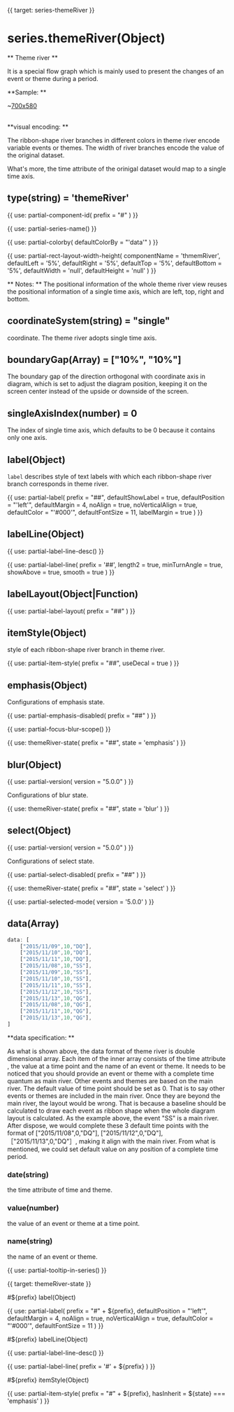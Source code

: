 
{{ target: series-themeRiver }}

# series.themeRiver(Object)

** Theme river **

It is a special flow graph which is mainly used to present the changes of an event or theme during a period.

**Sample: **

~[700x580](${galleryViewPath}themeRiver-lastfm&edit=1&reset=1)


<br>
**visual encoding: **

The ribbon-shape river branches in different colors in theme river encode variable events or themes. The width of river branches encode the value of the original dataset.

What's more, the time attribute of the orinigal dataset would map to a single time axis.

## type(string) = 'themeRiver'

{{ use: partial-component-id(
    prefix = "#"
) }}

{{ use: partial-series-name() }}

{{ use: partial-colorby(
    defaultColorBy = "'data'"
) }}

{{ use: partial-rect-layout-width-height(
    componentName = 'thmemRiver',
    defaultLeft = '5%',
    defaultRight = '5%',
    defaultTop = '5%',
    defaultBottom = '5%',
    defaultWidth = 'null',
    defaultHeight = 'null'
) }}

** Notes: **
The positional information of the whole theme river view reuses the positional information of a single time axis, which are left, top, right and bottom.

## coordinateSystem(string) = "single"

coordinate. The theme river adopts single time axis.

## boundaryGap(Array) = ["10%", "10%"]

The boundary gap of the direction orthogonal with coordinate axis in diagram, which is set to adjust the diagram position, keeping it on the screen center instead of the upside or downside of the screen.

## singleAxisIndex(number) = 0

The index of single time axis, which defaults to be 0 because it contains only one axis.

## label(Object)

`label` describes style of text labels with which each ribbon-shape river branch corresponds in theme river.

{{ use: partial-label(
    prefix = "##",
    defaultShowLabel = true,
    defaultPosition = "'left'",
    defaultMargin = 4,
    noAlign = true,
    noVerticalAlign = true,
    defaultColor = "'#000'",
    defaultFontSize = 11,
    labelMargin = true
) }}

## labelLine(Object)

{{ use: partial-label-line-desc() }}

{{ use: partial-label-line(
    prefix = '##',
    length2 = true,
    minTurnAngle = true,
    showAbove = true,
    smooth = true
) }}

## labelLayout(Object|Function)

{{ use: partial-label-layout(
    prefix = "##"
) }}

## itemStyle(Object)

style of each ribbon-shape river branch in theme river.

{{ use: partial-item-style(
    prefix = "##",
    useDecal = true
) }}

## emphasis(Object)

Configurations of emphasis state.

{{ use: partial-emphasis-disabled(
    prefix = "##"
) }}

{{ use: partial-focus-blur-scope() }}

{{ use: themeRiver-state(
    prefix = "##",
    state = 'emphasis'
) }}

## blur(Object)

{{ use: partial-version(
    version = "5.0.0"
) }}

Configurations of blur state.

{{ use: themeRiver-state(
    prefix = "##",
    state = 'blur'
) }}

## select(Object)

{{ use: partial-version(
    version = "5.0.0"
) }}

Configurations of select state.

{{ use: partial-select-disabled(
    prefix = "##"
) }}

{{ use: themeRiver-state(
    prefix = "##",
    state = 'select'
) }}

{{ use: partial-selected-mode(
    version = '5.0.0'
) }}

## data(Array)

```ts
data: [
    ["2015/11/09",10,"DQ"],
    ["2015/11/10",10,"DQ"],
    ["2015/11/11",10,"DQ"],
    ["2015/11/08",10,"SS"],
    ["2015/11/09",10,"SS"],
    ["2015/11/10",10,"SS"],
    ["2015/11/11",10,"SS"],
    ["2015/11/12",10,"SS"],
    ["2015/11/13",10,"QG"],
    ["2015/11/08",10,"QG"],
    ["2015/11/11",10,"QG"],
    ["2015/11/13",10,"QG"],
]
```
**data specification: **

As what is shown above, the data format of theme river is double dimensional array. Each item of the inner array consists of the time attribute , the value at a time point and the name of an event or theme. It needs to be noticed that you should provide an event or theme with a complete time quantum as main river. Other events and themes are based on the main river. The default value of time point should be set as 0. That is to say other events or themes are included in the main river. Once they are beyond the main river, the layout would be wrong. That is because a baseline should be calculated to draw each event as ribbon shape when the whole diagram layout is calculated. As the example above, the event "SS" is a main river. After dispose, we would complete these 3 default time points with the format of ["2015/11/08",0,"DQ"], ["2015/11/12",0,"DQ"], ［"2015/11/13",0,"DQ"］, making it align with the main river. From what is mentioned, we could set default value on any position of a complete time period.

### date(string)

the time attribute of time and theme.

### value(number)

the value of an event or theme at a time point.

### name(string)

the name of an event or theme.

{{ use: partial-tooltip-in-series() }}



{{ target: themeRiver-state }}

#${prefix} label(Object)

{{ use: partial-label(
    prefix = "#" + ${prefix},
    defaultPosition = "'left'",
    defaultMargin = 4,
    noAlign = true,
    noVerticalAlign = true,
    defaultColor = "'#000'",
    defaultFontSize = 11
) }}

#${prefix} labelLine(Object)

{{ use: partial-label-line-desc() }}

{{ use: partial-label-line(
    prefix = '#' + ${prefix}
) }}

#${prefix} itemStyle(Object)

{{ use: partial-item-style(
    prefix = "#" + ${prefix},
    hasInherit = ${state} === 'emphasis'
) }}

